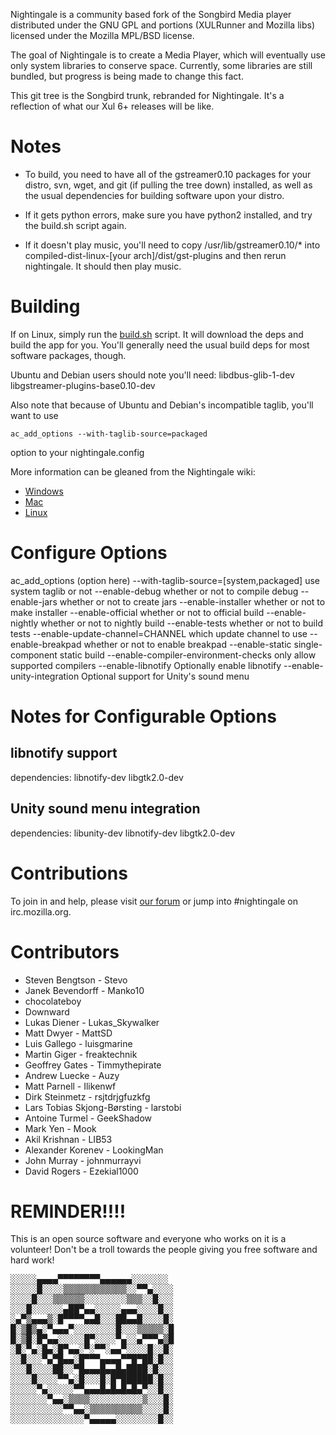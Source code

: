 Nightingale is a community based fork of the Songbird Media player
distributed under the GNU GPL and portions (XULRunner and Mozilla libs)
licensed under the Mozilla MPL/BSD license. 

The goal of Nightingale is to create a Media Player, which will 
eventually use only system libraries to conserve space. Currently, some
libraries are still bundled, but progress is being made to change this 
fact.

This git tree is the Songbird trunk, rebranded for Nightingale. It's a 
reflection of what our Xul 6+ releases will be like.

Notes
=====

  * To build, you need to have all of the gstreamer0.10 packages for your 
distro, svn, wget, and git (if pulling the tree down) installed, 
as well as the usual dependencies for building software upon your 
distro.

  * If it gets python errors, make sure you have python2 installed,
and try the build.sh script again.

  * If it doesn't play music, you'll need to copy /usr/lib/gstreamer0.10/*
into compiled-dist-linux-[your arch]/dist/gst-plugins and then 
rerun nightingale. It should then play music.

Building
========
If on Linux, simply run the [build.sh](build.sh) script. It will download the deps
and build the app for you. You'll generally need the usual build deps
for most software packages, though.

Ubuntu and Debian users should note you'll need:
libdbus-glib-1-dev
libgstreamer-plugins-base0.10-dev

Also note that because of Ubuntu and Debian's incompatible taglib,
you'll want to use 
```
ac_add_options --with-taglib-source=packaged
```
option to your nightingale.config

More information can be gleaned from the Nightingale wiki:

  * [Windows](http://tinyurl.com/ce3anjo)
  * [Mac](http://tinyurl.com/ckca4no)
  * [Linux](http://tinyurl.com/d569knt)

Configure Options
=================

  ac_add_options (option here)
  --with-taglib-source=[system,packaged] use system taglib or not
  --enable-debug                        whether or not to compile debug
  --enable-jars                         whether or not to create jars
  --enable-installer                    whether or not to make installer
  --enable-official                     whether or not to official build
  --enable-nightly                      whether or not to nightly build
  --enable-tests                        whether or not to build tests
  --enable-update-channel=CHANNEL       which update channel to use
  --enable-breakpad                     whether or not to enable breakpad
  --enable-static                       single-component static build
  --enable-compiler-environment-checks  only allow supported compilers
  --enable-libnotify                    Optionally enable libnotify
  --enable-unity-integration            Optional support for Unity's sound menu

Notes for Configurable Options
==============================

libnotify support
-----------------
dependencies: libnotify-dev
              libgtk2.0-dev

Unity sound menu integration
----------------------------
dependencies: libunity-dev
              libnotify-dev
              libgtk2.0-dev

Contributions
=============
To join in and help, please visit [our forum](http://forum.getnightingale.com/)
or jump into #nightingale on irc.mozilla.org.

Contributors
============
  * Steven Bengtson - Stevo
  * Janek Bevendorff - Manko10
  * chocolateboy
  * Downward
  * Lukas Diener - Lukas_Skywalker
  * Matt Dwyer - MattSD
  * Luis Gallego - luisgmarine
  * Martin Giger - freaktechnik
  * Geoffrey Gates - Timmythepirate
  * Andrew Luecke - Auzy
  * Matt Parnell - Ilikenwf
  * Dirk Steinmetz - rsjtdrjgfuzkfg
  * Lars Tobias Skjong-Børsting - larstobi
  * Antoine Turmel - GeekShadow
  * Mark Yen - Mook
  * Akil Krishnan - LIB53
  * Alexander Korenev - LookingMan
  * John Murray - johnmurrayvi
  * David Rogers - Ezekial1000


REMINDER!!!!
============

This is an open source software and everyone who works on it is a
volunteer! Don't be a troll towards the people giving you free
software and hard work!
<pre>
░░░░░▄▄▄▄▀▀▀▀▀▀▀▀▄▄▄▄▄▄░░░░░░░
░░░░░█░░░░▒▒▒▒▒▒▒▒▒▒▒▒░░▀▀▄░░░░
░░░░█░░░▒▒▒▒▒▒░░░░░░░░▒▒▒░░█░░░
░░░█░░░░░░▄██▀▄▄░░░░░▄▄▄░░░░█░░
░▄▀▒▄▄▄▒░█▀▀▀▀▄▄█░░░██▄▄█░░░░█░
█░▒█▒▄░▀▄▄▄▀░░░░░░░░█░░░▒▒▒▒▒░█
█░▒█░█▀▄▄░░░░░█▀░░░░▀▄░░▄▀▀▀▄▒█
░█░▀▄░█▄░█▀▄▄░▀░▀▀░▄▄▀░░░░█░░█░
░░█░░░▀▄▀█▄▄░█▀▀▀▄▄▄▄▀▀█▀██░█░░
░░░█░░░░██░░▀█▄▄▄█▄▄█▄████░█░░░
░░░░█░░░░▀▀▄░█░░░█░█▀██████░█░░
░░░░░▀▄░░░░░▀▀▄▄▄█▄█▄█▄█▄▀░░█░░
░░░░░░░▀▄▄░▒▒▒▒░░░░░░░░░░▒░░░█░
░░░░░░░░░░▀▀▄▄░▒▒▒▒▒▒▒▒▒▒░░░░█░
░░░░░░░░░░░░░░▀▄▄▄▄▄░░░░░░░░█░░
</pre>

